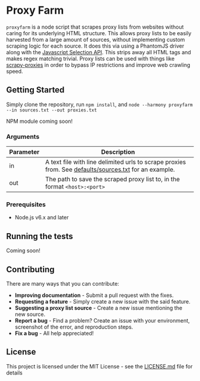 # Proxy Farm 

`proxyfarm` is a node script that scrapes proxy lists from websites without caring for its underlying HTML structure. This allows proxy lists to be easily harvested from a large amount of sources, without implementing custom scraping logic for each source. It does this via using a PhantomJS driver along with the [Javascript Selection API](https://developer.mozilla.org/en-US/docs/Web/API/Selection). This strips away all HTML tags and makes regex matching trivial. Proxy lists can be used with things like [scrapy-proxies](https://github.com/aivarsk/scrapy-proxies) in order to bypass IP restrictions and improve web crawling speed.

## Getting Started

Simply clone the repository, run `npm install`, and `node --harmony proxyfarm --in sources.txt --out proxies.txt`

NPM module coming soon!

### Arguments

| Parameter | Description                                                                                                                   |
| ---       | ---                                                                                                                           |
| in        | A text file with line delimited urls to scrape proxies from. See [defaults/sources.txt](defaults/sources.txt) for an example. |
| out       | The path to save the scraped proxy list to, in the format `<host>:<port>`                                                     |


### Prerequisites

- Node.js v6.x and later

## Running the tests

Coming soon!

## Contributing

There are many ways that you can contribute:

- **Improving documentation** - Submit a pull request with the fixes.
- **Requesting a feature** - Simply create a new issue with the said feature.
- **Suggesting a proxy list source** - Create a new issue mentioning the new source.
- **Report a bug** - Find a problem? Create an issue with your environment, screenshot of the error, and reproduction steps.
- **Fix a bug** - All help appreciated!

## License

This project is licensed under the MIT License - see the [LICENSE.md](LICENSE.md) file for details

